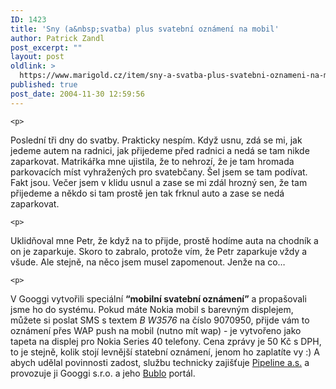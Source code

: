 ```yaml
---
ID: 1423
title: 'Sny (a&nbsp;svatba) plus svatební oznámení na mobil'
author: Patrick Zandl
post_excerpt: ""
layout: post
oldlink: >
  https://www.marigold.cz/item/sny-a-svatba-plus-svatebni-oznameni-na-mobil
published: true
post_date: 2004-11-30 12:59:56
---
```

	<p>
Poslední tři dny do svatby. Prakticky nespím. Když usnu, zdá se mi, jak jedeme autem na radnici, jak přijedeme před radnici a nedá se tam nikde zaparkovat. Matrikářka mne ujistila, že to nehrozí, že je tam hromada parkovacích míst vyhražených pro svatebčany. Šel jsem se tam podívat. Fakt jsou. Večer jsem v klidu usnul a zase se mi zdál hrozný sen, že tam přijedeme a někdo si tam prostě jen tak frknul auto a zase se nedá zaparkovat. </p>

	<p>
Uklidňoval mne Petr, že když na to přijde, prostě hodíme auta na chodník a on je zaparkuje. Skoro to zabralo, protože vím, že Petr zaparkuje vždy a všude. Ale stejně, na něco jsem musel zapomenout. Jenže na co&#8230;</p>

	<p>
V Googgi vytvořili speciální <b>&#8220;mobilní svatební oznámení&#8221;</b> a propašovali jsme ho do systému. Pokud máte Nokia mobil s barevným displejem, můžete si poslat SMS s textem <i>B W3576</i> na číslo 9070950, přijde vám to oznámení přes WAP push na mobil (nutno mít wap) - je vytvořeno jako tapeta na displej pro Nokia Series 40 telefony. Cena zprávy je 50 Kč s DPH, to je stejně, kolik stojí levnější statební oznámení, jenom ho zaplatíte vy :) A abych udělal povinnosti zadost, službu technicky zajišťuje <a href="http://www.pipeline.cz">Pipeline a.s.</a> a provozuje ji Googgi s.r.o. a jeho <a href="http://www.bublo.com">Bublo</a> portál.
</p>
